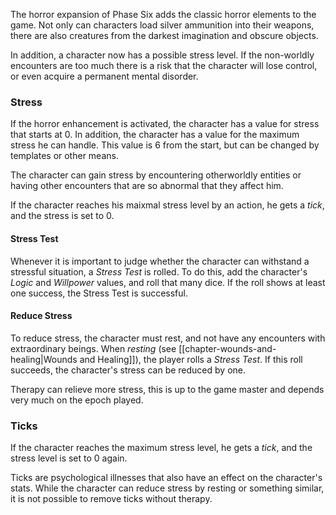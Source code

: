 The horror expansion of Phase Six adds the classic horror elements to the game. Not only can characters load silver ammunition into their weapons, there are also creatures from the darkest imagination and obscure objects. 

In addition, a character now has a possible stress level. If the non-worldly encounters are too much there is a risk that the character will lose control, or even acquire a permanent mental disorder.

### Stress

If the horror enhancement is activated, the character has a value for stress that starts at 0. In addition, the character has a value for the maximum stress he can handle. This value is 6 from the start, but can be changed by templates or other means.

The character can gain stress by encountering otherworldly entities or having other encounters that are so abnormal that they affect him.

If the character reaches his maixmal stress level by an action, he gets a *tick*, and the stress is set to 0.

#### Stress Test

Whenever it is important to judge whether the character can withstand a stressful situation, a *Stress Test* is rolled. To do this, add the character's *Logic* and *Willpower* values, and roll that many dice. If the roll shows at least one success, the Stress Test is successful.

#### Reduce Stress

To reduce stress, the character must rest, and not have any encounters with extraordinary beings. When *resting* (see [[chapter-wounds-and-healing|Wounds and Healing]]), the player rolls a *Stress Test*. If this roll succeeds, the character's stress can be reduced by one.

Therapy can relieve more stress, this is up to the game master and depends very much on the epoch played.

### Ticks

If the character reaches the maximum stress level, he gets a *tick*, and the stress level is set to 0 again.

Ticks are psychological illnesses that also have an effect on the character's stats. While the character can reduce stress by resting or something similar, it is not possible to remove ticks without therapy.
